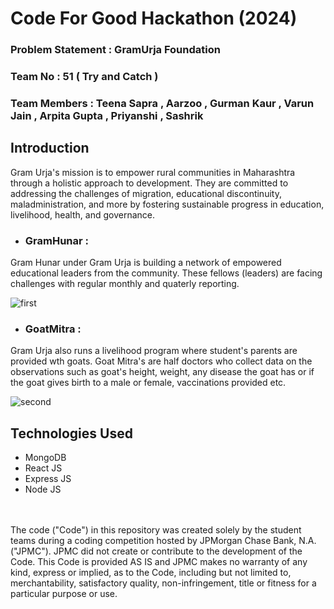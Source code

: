 # Code For Good Hackathon (2024)

### Problem Statement : GramUrja Foundation
### Team No : 51 ( Try and Catch )
### Team Members : Teena Sapra , Aarzoo , Gurman Kaur , Varun Jain , Arpita Gupta , Priyanshi , Sashrik

## Introduction
Gram Urja's mission is to empower rural communities in Maharashtra through a holistic approach to development. They are committed to addressing the challenges of migration, educational discontinuity, maladministration, and more by fostering sustainable progress in education, livelihood, health, and governance.
* ### GramHunar :
Gram Hunar under Gram Urja is building a network of empowered educational leaders from the community. These fellows (leaders) are facing challenges with regular monthly and quaterly reporting.  

![first](https://github.com/cfgmumbai24/Team-51/assets/112554998/e54e735f-704b-4dba-845f-43b549507f71)


* ### GoatMitra :
Gram Urja also runs a livelihood program where student's parents are provided wth goats. Goat Mitra's are half doctors who collect data on the observations such as goat's height, weight, any disease the goat has or if the goat gives birth to a male or female, vaccinations provided etc.

![second](https://github.com/cfgmumbai24/Team-51/assets/112554998/75bfcc48-a05a-4921-92c1-ef1148d9b491)


## Technologies Used

* MongoDB
* React JS
* Express JS 
* Node JS

 <br /> <br /> The code ("Code") in this repository was created solely by the student teams during a coding competition hosted by JPMorgan Chase Bank, N.A. ("JPMC"). JPMC did not create or contribute to the development of the Code. This Code is provided AS IS and JPMC makes no warranty of any kind, express or implied, as to the Code, including but not limited to, merchantability, satisfactory quality, non-infringement, title or fitness for a particular purpose or use.